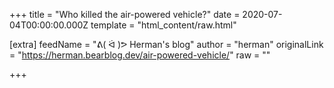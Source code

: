 
+++
title = "Who killed the air-powered vehicle?"
date = 2020-07-04T00:00:00.000Z
template = "html_content/raw.html"

[extra]
feedName = "ᕕ( ᐛ )ᕗ Herman's blog"
author = "herman"
originalLink = "https://herman.bearblog.dev/air-powered-vehicle/"
raw = ""

+++

